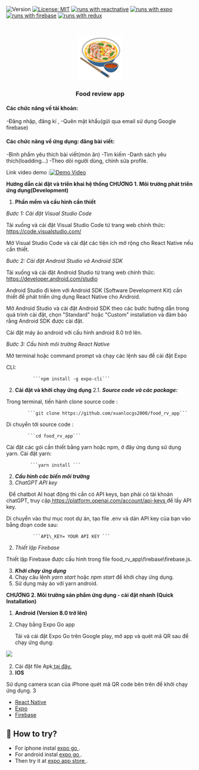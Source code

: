 ![Version](https://img.shields.io/badge/Version-1.0-blue.svg?cacheSeconds=2592000)
[![License: MIT](https://img.shields.io/badge/License-MIT-yellow.svg)](https://opensource.org/licenses/MIT)
[![runs with reactnative](https://img.shields.io/badge/Runs%20with%20ReactNative-000.svg?style=flat-square&logo=React&labelColor=f3f3f3&logoColor=61DAFB)](https://reactnative.dev/)
[![runs with expo](https://img.shields.io/badge/Runs%20with%20Expo-000.svg?style=flat-square&logo=EXPO&labelColor=f3f3f3&logoColor=000)](https://expo.io/)
[![runs with firebase](https://img.shields.io/badge/Runs%20with%20Firebase-000.svg?style=flat-square&logo=Firebase&labelColor=f3f3f3&logoColor=FFCB2D)](https://firebase.google.com/)
[![runs with redux](https://img.shields.io/badge/Runs%20with%20Redux-000.svg?style=flat-square&logo=Redux&labelColor=f3f3f3&logoColor=7247B5)](https://redux.js.org/)

<!-- PROJECT LOGO -->
<br />
<p align="center">
  <a href="https://github.com/xuanlocgs2000/food_rv_app">
    <img src="./assets/logo.png" alt="Logo" width="120" height="120">
  </a>

  <h3 align="center">Food review app </h3>

#### Các chức năng về tài khoản: 
   -Đăng nhập, đăng kí ,
   -Quên mật khẩu(gửi qua email sử dụng Google firebase)
#### Các chức năng về ứng dụng: đăng bài viết:
   -Bình phẩm yêu thích bài viết(món ăn)
   -Tìm kiếm
   -Danh sách yêu thích(loadding...)
   -Theo dõi người dùng, chỉnh sửa profile.
 

</p>

<!-- ABOUT THE PROJECT -->

Link video demo :[![Demo Video](https://i.ibb.co/K0MknQj/Untitled-2-04.png)](https://vimeo.com/832278523/1acdbb1cad)

**Hướng dẫn cài đặt và triển khai hệ thống                  CHƯƠNG 1. Môi trường phát triển ứng dụng(Development)** 

1. **Phần mềm và cấu hình cần thiết** 

*Bước 1: Cài đặt Visual Studio Code* 

Tải  xuống  và  cài  đặt  Visual  Studio  Code  từ  trang  web  chính  thức: [https://code.visualstudio.com/ ](https://code.visualstudio.com/)

Mở Visual Studio Code và cài đặt các tiện ích mở rộng cho React Native nếu cần thiết. 

*Bước 2: Cài đặt Android Studio và Android SDK* 

Tải  xuống  và  cài  đặt  Android  Studio  từ  trang  web  chính  thức: [https://developer.android.com/studio ](https://developer.android.com/studio)

Android Studio đi kèm với Android SDK (Software Development Kit) cần thiết để phát triển ứng dụng React Native cho Android. 

Mở Android Studio và cài đặt Android SDK theo các bước hướng dẫn trong quá trình cài đặt, chọn "Standard" hoặc "Custom" installation và đảm bảo rằng Android SDK được cài đặt. 

Cài đặt máy ảo android với cấu hình android 8.0 trở lên. 

*Bước 3: Cấu hình môi trường React Native* 

Mở terminal hoặc command prompt và chạy các lệnh sau để cài đặt Expo 

CLI: 

              ```npm install -g expo-cli```

2. **Cài đặt và khởi chạy ứng dụng** 
2.1. ***Source code và các package:*** 

Trong terminal, tiến hành clone source code :  

            ```git clone https://github.com/xuanlocgs2000/food_rv_app```

Di chuyển tới source code : 

            ```cd food_rv_app```

Cài đặt các gói cần thiết bằng yarn hoặc npm, ở đây ứng dụng sử dụng yarn. Cài đặt yarn: 

             ```yarn install ```

2. ***Cấu hình các biến môi trường*** 
1. *ChatGPT API key* 

` `Để chatbot AI hoạt động thì cần có API keys, bạn phải có tài khoản chatGPT, truy cập[ https://platform.openai.com/account/api-keys ](https://platform.openai.com/account/api-keys)để lấy API key.  

Di chuyển vào thư mục root dự án, tạo file .env và dán API key của bạn vào bằng đoạn code sau:  

              ```API\_KEY= YOUR API KEY ```

2. *Thiết lập Firebase*  

Thiết lập Firebase được cấu hình trong file food\_rv\_app\firebase\firebase.js. 

3. ***Khởi chạy ứng dụng*** 
1. Chạy câu lệnh *yarn start* hoặc *npm start* để khởi chạy ứng dụng. 
1. Sử dụng máy ảo với yarn android.

**CHƯƠNG 2. Môi trường sản phẩm ứng dụng - cài đặt nhanh (Quick Installation)** 

1. **Android (Version 8.0 trở lên)** 
1. Chạy bằng Expo Go app  

   Tải và cài đặt Expo Go trên Google play, mở app và quét mã QR sau để chạy ứng dụng:  

![](Aspose.Words.6553e9ab-d63f-4050-8381-3fe829e61e04.006.png)

2. Cài đặt file Apk[ tại đây.](https://github.com/xuanlocgs2000/food_rv_app) 
2. **IOS** 

Sử dụng camera scan của iPhone quét mã QR code bên trên để khởi chạy ứng dụng. 
3 


- [React Native](https://reactnative.dev/)
- [Expo](https://expo.dev/)
- [Firebase](https://firebase.google.com/)

<!-- CONTRIBUTING -->

## 🚧 How to try?

- For iphone instal [expo go ](https://apps.apple.com/us/app/expo-go/id982107779).
- For android instal [expo go ](https://play.google.com/store/apps/details?id=host.exp.exponent&hl=ru&gl=US&pli=1).
- Then try it at [expo app store ](https://expo.dev/@solik/insta-clone).
